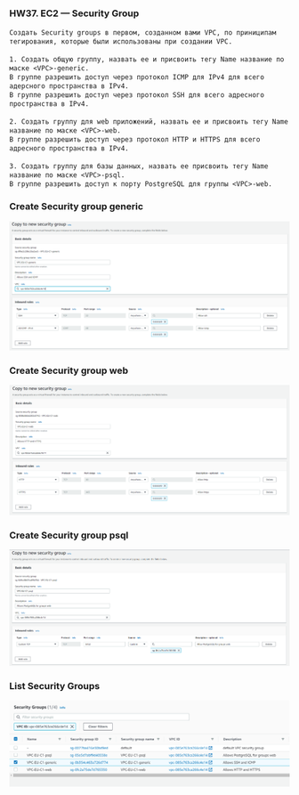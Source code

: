 ### HW37. EC2 — Security Group
``` 
Создать Security groups в первом, созданном вами VPC, по приниципам тегирования, которые были использованы при создании VPC.

1. Создать общую группу, назвать ее и присвоить тегу Name название по маске <VPC>-generic.
В группе разрешить доступ через протокол ICMP для IPv4 для всего адерсного пространства в IPv4.
В группе разрешить доступ через протокол SSH для всего адресного пространства в IPv4.

2. Создать группу для web приложений, назвать ее и присвоить тегу Name название по маске <VPC>-web.
В группе разрешить доступ через протокол HTTP и HTTPS для всего адресного пространства в IPv4.

3. Создать группу для базы данных, назвать ее присвоить тегу Name название по маске <VPC>-psql.
В группе разрешить доступ к порту PostgreSQL для группы <VPC>-web.
```
### Create Security group generic
![screen shot web page](https://github.com/v-kostyukov/ithillel-tasks/blob/master/HW37/img/screen1.png)
### Create Security group web
![screen shot web page](https://github.com/v-kostyukov/ithillel-tasks/blob/master/HW37/img/screen2.png)
### Create Security group psql
![screen shot web page](https://github.com/v-kostyukov/ithillel-tasks/blob/master/HW37/img/screen3.png)
### List Security Groups
![screen shot web page](https://github.com/v-kostyukov/ithillel-tasks/blob/master/HW37/img/screen4.png)